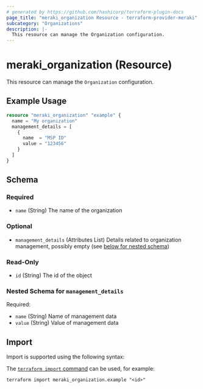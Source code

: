 ```yaml
---
# generated by https://github.com/hashicorp/terraform-plugin-docs
page_title: "meraki_organization Resource - terraform-provider-meraki"
subcategory: "Organizations"
description: |-
  This resource can manage the Organization configuration.
---
```


# meraki_organization (Resource)

This resource can manage the `Organization` configuration.

## Example Usage

```terraform
resource "meraki_organization" "example" {
  name = "My organization"
  management_details = [
    {
      name  = "MSP ID"
      value = "123456"
    }
  ]
}
```

<!-- schema generated by tfplugindocs -->
## Schema

### Required

- `name` (String) The name of the organization

### Optional

- `management_details` (Attributes List) Details related to organization management, possibly empty (see [below for nested schema](#nestedatt--management_details))

### Read-Only

- `id` (String) The id of the object

<a id="nestedatt--management_details"></a>
### Nested Schema for `management_details`

Required:

- `name` (String) Name of management data
- `value` (String) Value of management data

## Import

Import is supported using the following syntax:

The [`terraform import` command](https://developer.hashicorp.com/terraform/cli/commands/import) can be used, for example:

```shell
terraform import meraki_organization.example "<id>"
```
